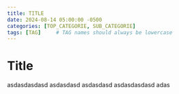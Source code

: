 ```yaml
---
title: TITLE
date: 2024-08-14 05:00:00 -0500
categories: [TOP_CATEGORIE, SUB_CATEGORIE]
tags: [TAG]     # TAG names should always be lowercase
---
```


# Title

asdasdasdasd
asdasdasd
asdasdasd
asdasdasdasd
adas
